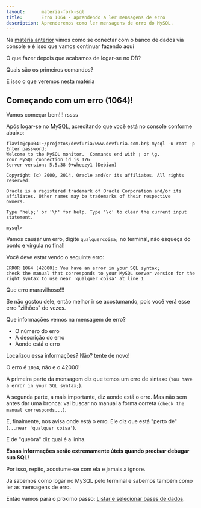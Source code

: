 ```yaml
---
layout:      materia-fork-sql
title:       Erro 1064 - aprendendo a ler mensagens de erro
description: Aprenderemos como ler mensagens de erro do MySQL.
---
```


Na [matéria anterior](../mysql-pelo-terminal/) vimos como se conectar com o banco de dados via console e é isso que vamos continuar fazendo aqui

O que fazer depois que acabamos de logar-se no DB?

Quais são os primeiros comandos?

É isso o que veremos nesta matéria


Começando com um erro (1064)!
---

Vamos começar bem!!! rssss

Após logar-se no MySQL, acreditando que você está no console conforme abaixo:

    flavio@cpu04:~/projetos/devfuria/www.devfuria.com.br$ mysql -u root -p
    Enter password: 
    Welcome to the MySQL monitor.  Commands end with ; or \g.
    Your MySQL connection id is 176
    Server version: 5.5.38-0+wheezy1 (Debian)

    Copyright (c) 2000, 2014, Oracle and/or its affiliates. All rights reserved.

    Oracle is a registered trademark of Oracle Corporation and/or its
    affiliates. Other names may be trademarks of their respective
    owners.

    Type 'help;' or '\h' for help. Type '\c' to clear the current input statement.

    mysql> 

Vamos causar um erro, digite `qualquercoisa;` no terminal, não esqueça do ponto e vírgula no final!

Você deve estar vendo o seguinte erro:

    ERROR 1064 (42000): You have an error in your SQL syntax;
    check the manual that corresponds to your MySQL server version for the right syntax to use near 'qualquer coisa' at line 1

Que erro maravilhoso!!!

Se não gostou dele, então melhor ir se acostumando, pois você verá esse erro "zilhões" de vezes.

Que informações vemos na mensagem de erro?

- O número do erro
- A descrição do erro
- Aonde está o erro

Localizou essa informações? Não? tente de novo!

O erro é `1064`, não e o 42000!

A primeira parte da mensagem diz que temos um erro de sintaxe (`You have a error in your SQL syntax;`).

A segunda parte, a mais importante, diz aonde está o erro. Mas não sem antes dar uma bronca: vai buscar no manual a
forma correta (`check the manual corresponds...`).

E, finalmente, nos avisa onde está o erro. Ele diz que está "perto de" (`...near 'qualquer coisa'`).

E de "quebra" diz qual é a linha.

__Essas informações serão extremamente úteis quando precisar debugar sua SQL!__

Por isso, repito, acostume-se com ela e jamais a ignore.

Já sabemos como logar no MySQL pelo terminal e sabemos também como ler as mensagens de erro.

Então vamos para o próximo passo: [Listar e selecionar bases de dados](../mysql-listar-base/).